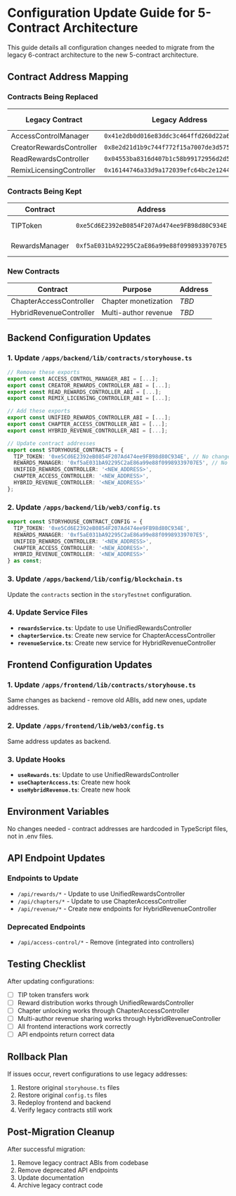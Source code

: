 # Configuration Update Guide for 5-Contract Architecture

This guide details all configuration changes needed to migrate from the legacy 6-contract architecture to the new 5-contract architecture.

## Contract Address Mapping

### Contracts Being Replaced
| Legacy Contract | Legacy Address | New Contract | New Address |
|-----------------|----------------|--------------|-------------|
| AccessControlManager | `0x41e2db0d016e83ddc3c464ffd260d22a6c898341` | *(Integrated)* | N/A |
| CreatorRewardsController | `0x8e2d21d1b9c744f772f15a7007de3d5757eea333` | UnifiedRewardsController | *TBD* |
| ReadRewardsController | `0x04553ba8316d407b1c58b99172956d2d5fe100e5` | UnifiedRewardsController | *TBD* |
| RemixLicensingController | `0x16144746a33d9a172039efc64bc2e12445fbbef2` | UnifiedRewardsController | *TBD* |

### Contracts Being Kept
| Contract | Address | Status |
|----------|---------|--------|
| TIPToken | `0xe5Cd6E2392eB0854F207Ad474ee9FB98d80C934E` | ✅ No change |
| RewardsManager | `0xf5aE031bA92295C2aE86a99e88f09989339707E5` | ✅ No change |

### New Contracts
| Contract | Purpose | Address |
|----------|---------|---------|
| ChapterAccessController | Chapter monetization | *TBD* |
| HybridRevenueController | Multi-author revenue | *TBD* |

## Backend Configuration Updates

### 1. Update `/apps/backend/lib/contracts/storyhouse.ts`

```typescript
// Remove these exports
export const ACCESS_CONTROL_MANAGER_ABI = [...];
export const CREATOR_REWARDS_CONTROLLER_ABI = [...];
export const READ_REWARDS_CONTROLLER_ABI = [...];
export const REMIX_LICENSING_CONTROLLER_ABI = [...];

// Add these exports
export const UNIFIED_REWARDS_CONTROLLER_ABI = [...];
export const CHAPTER_ACCESS_CONTROLLER_ABI = [...];
export const HYBRID_REVENUE_CONTROLLER_ABI = [...];

// Update contract addresses
export const STORYHOUSE_CONTRACTS = {
  TIP_TOKEN: '0xe5Cd6E2392eB0854F207Ad474ee9FB98d80C934E', // No change
  REWARDS_MANAGER: '0xf5aE031bA92295C2aE86a99e88f09989339707E5', // No change
  UNIFIED_REWARDS_CONTROLLER: '<NEW_ADDRESS>',
  CHAPTER_ACCESS_CONTROLLER: '<NEW_ADDRESS>',
  HYBRID_REVENUE_CONTROLLER: '<NEW_ADDRESS>'
};
```

### 2. Update `/apps/backend/lib/web3/config.ts`

```typescript
export const STORYHOUSE_CONTRACT_CONFIG = {
  TIP_TOKEN: '0xe5Cd6E2392eB0854F207Ad474ee9FB98d80C934E',
  REWARDS_MANAGER: '0xf5aE031bA92295C2aE86a99e88f09989339707E5',
  UNIFIED_REWARDS_CONTROLLER: '<NEW_ADDRESS>',
  CHAPTER_ACCESS_CONTROLLER: '<NEW_ADDRESS>',
  HYBRID_REVENUE_CONTROLLER: '<NEW_ADDRESS>'
} as const;
```

### 3. Update `/apps/backend/lib/config/blockchain.ts`

Update the `contracts` section in the `storyTestnet` configuration.

### 4. Update Service Files

- **`rewardsService.ts`**: Update to use UnifiedRewardsController
- **`chapterService.ts`**: Create new service for ChapterAccessController
- **`revenueService.ts`**: Create new service for HybridRevenueController

## Frontend Configuration Updates

### 1. Update `/apps/frontend/lib/contracts/storyhouse.ts`

Same changes as backend - remove old ABIs, add new ones, update addresses.

### 2. Update `/apps/frontend/lib/web3/config.ts`

Same address updates as backend.

### 3. Update Hooks

- **`useRewards.ts`**: Update to use UnifiedRewardsController
- **`useChapterAccess.ts`**: Create new hook
- **`useHybridRevenue.ts`**: Create new hook

## Environment Variables

No changes needed - contract addresses are hardcoded in TypeScript files, not in .env files.

## API Endpoint Updates

### Endpoints to Update
- `/api/rewards/*` - Update to use UnifiedRewardsController
- `/api/chapters/*` - Update to use ChapterAccessController
- `/api/revenue/*` - Create new endpoints for HybridRevenueController

### Deprecated Endpoints
- `/api/access-control/*` - Remove (integrated into controllers)

## Testing Checklist

After updating configurations:

- [ ] TIP token transfers work
- [ ] Reward distribution works through UnifiedRewardsController
- [ ] Chapter unlocking works through ChapterAccessController
- [ ] Multi-author revenue sharing works through HybridRevenueController
- [ ] All frontend interactions work correctly
- [ ] API endpoints return correct data

## Rollback Plan

If issues occur, revert configurations to use legacy addresses:

1. Restore original `storyhouse.ts` files
2. Restore original `config.ts` files
3. Redeploy frontend and backend
4. Verify legacy contracts still work

## Post-Migration Cleanup

After successful migration:

1. Remove legacy contract ABIs from codebase
2. Remove deprecated API endpoints
3. Update documentation
4. Archive legacy contract code